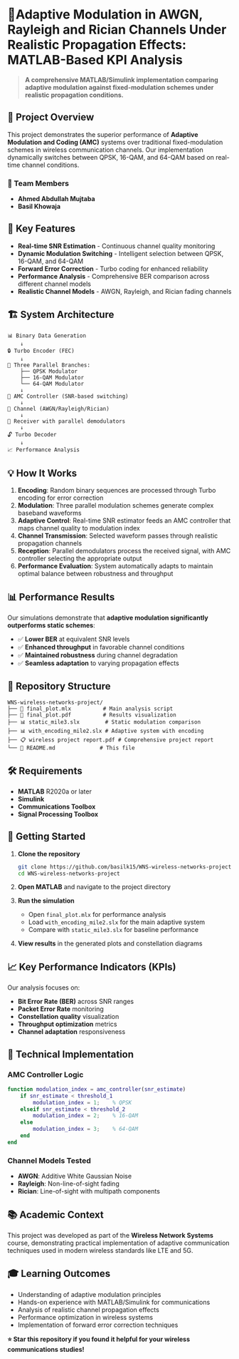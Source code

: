 # 📡Adaptive Modulation in AWGN, Rayleigh and Rician Channels Under Realistic Propagation Effects: MATLAB-Based KPI Analysis

> **A comprehensive MATLAB/Simulink implementation comparing adaptive modulation against fixed-modulation schemes under realistic propagation conditions.**

## 🎯 Project Overview

This project demonstrates the superior performance of **Adaptive Modulation and Coding (AMC)** systems over traditional fixed-modulation schemes in wireless communication channels. Our implementation dynamically switches between QPSK, 16-QAM, and 64-QAM based on real-time channel conditions.

### 👥 Team Members
- **Ahmed Abdullah Mujtaba**
- **Basil Khowaja**

## 🚀 Key Features

- **Real-time SNR Estimation** - Continuous channel quality monitoring
- **Dynamic Modulation Switching** - Intelligent selection between QPSK, 16-QAM, and 64-QAM
- **Forward Error Correction** - Turbo coding for enhanced reliability
- **Performance Analysis** - Comprehensive BER comparison across different channel models
- **Realistic Channel Models** - AWGN, Rayleigh, and Rician fading channels

## 🏗️ System Architecture

```
📊 Binary Data Generation
    ↓
🔒 Turbo Encoder (FEC)
    ↓
🔀 Three Parallel Branches:
    ├── QPSK Modulator
    ├── 16-QAM Modulator
    └── 64-QAM Modulator
    ↓
📡 AMC Controller (SNR-based switching)
    ↓
🌊 Channel (AWGN/Rayleigh/Rician)
    ↓
📨 Receiver with parallel demodulators
    ↓
🔓 Turbo Decoder
    ↓
📈 Performance Analysis
```

## 💡 How It Works

1. **Encoding**: Random binary sequences are processed through Turbo encoding for error correction
2. **Modulation**: Three parallel modulation schemes generate complex baseband waveforms
3. **Adaptive Control**: Real-time SNR estimator feeds an AMC controller that maps channel quality to modulation index
4. **Channel Transmission**: Selected waveform passes through realistic propagation channels
5. **Reception**: Parallel demodulators process the received signal, with AMC controller selecting the appropriate output
6. **Performance Evaluation**: System automatically adapts to maintain optimal balance between robustness and throughput

## 📊 Performance Results

Our simulations demonstrate that **adaptive modulation significantly outperforms static schemes**:

- ✅ **Lower BER** at equivalent SNR levels
- ✅ **Enhanced throughput** in favorable channel conditions  
- ✅ **Maintained robustness** during channel degradation
- ✅ **Seamless adaptation** to varying propagation effects

## 📁 Repository Structure

```
WNS-wireless-networks-project/
├── 📄 final_plot.mlx          # Main analysis script
├── 📄 final_plot.pdf          # Results visualization
├── 📊 static_mile3.slx        # Static modulation comparison
├── 📊 with_encoding_mile2.slx # Adaptive system with encoding
├── 📋 wireless project report.pdf # Comprehensive project report
└── 📖 README.md              # This file
```

## 🛠️ Requirements

- **MATLAB** R2020a or later
- **Simulink** 
- **Communications Toolbox**
- **Signal Processing Toolbox**

## 🚀 Getting Started

1. **Clone the repository**
   ```bash
   git clone https://github.com/basilk15/WNS-wireless-networks-project.git
   cd WNS-wireless-networks-project
   ```

2. **Open MATLAB** and navigate to the project directory

3. **Run the simulation**
   - Open `final_plot.mlx` for performance analysis
   - Load `with_encoding_mile2.slx` for the main adaptive system
   - Compare with `static_mile3.slx` for baseline performance

4. **View results** in the generated plots and constellation diagrams

## 📈 Key Performance Indicators (KPIs)

Our analysis focuses on:
- **Bit Error Rate (BER)** across SNR ranges
- **Packet Error Rate** monitoring
- **Constellation quality** visualization
- **Throughput optimization** metrics
- **Channel adaptation** responsiveness

## 🔬 Technical Implementation

### AMC Controller Logic
```matlab
function modulation_index = amc_controller(snr_estimate)
    if snr_estimate < threshold_1
        modulation_index = 1;    % QPSK
    elseif snr_estimate < threshold_2
        modulation_index = 2;    % 16-QAM
    else
        modulation_index = 3;    % 64-QAM
    end
end
```

### Channel Models Tested
- **AWGN**: Additive White Gaussian Noise
- **Rayleigh**: Non-line-of-sight fading
- **Rician**: Line-of-sight with multipath components

## 📚 Academic Context

This project was developed as part of the **Wireless Network Systems** course, demonstrating practical implementation of adaptive communication techniques used in modern wireless standards like LTE and 5G.

## 🎓 Learning Outcomes

- Understanding of adaptive modulation principles
- Hands-on experience with MATLAB/Simulink for communications
- Analysis of realistic channel propagation effects
- Performance optimization in wireless systems
- Implementation of forward error correction techniques


**⭐ Star this repository if you found it helpful for your wireless communications studies!**
